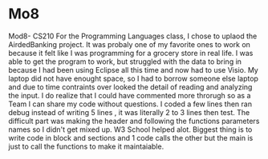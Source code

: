 # Mo8

Mod8- CS210
For the Programming Languages class, I chose to uplaod the AirdedBanking project. It was probaly  one of my favorite ones to work on because it felt like I was programming for a grocery store in real life. I was able to get the program to work, but struggled with the data to bring in because I had been using Eclipse all this time and now had to use Visio. My laptop did not have enought space, so I had to borrow someone else laptop and due to time contraints over looked the detail of reading and analyzing the input. I do realize that I could have commented more throrugh so as a Team I can share my code without questions. I coded a few lines then ran debug instead of writing 5 lines , it was literally 2 to 3 lines then test. The difficult part was making the header and following the functions parameters names so I didn't get mixed up. W3 School helped alot. Biggest thing is to write code in block and sections and 1 code calls the other but the main is just to call the functions to make it maintaiable.


